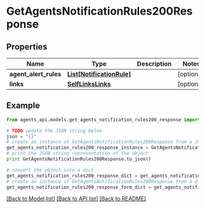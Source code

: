 # GetAgentsNotificationRules200Response


## Properties
Name | Type | Description | Notes
------------ | ------------- | ------------- | -------------
**agent_alert_rules** | [**List[NotificationRule]**](NotificationRule.md) |  | [optional] 
**links** | [**SelfLinksLinks**](SelfLinksLinks.md) |  | [optional] 

## Example

```python
from agents_api.models.get_agents_notification_rules200_response import GetAgentsNotificationRules200Response

# TODO update the JSON string below
json = "{}"
# create an instance of GetAgentsNotificationRules200Response from a JSON string
get_agents_notification_rules200_response_instance = GetAgentsNotificationRules200Response.from_json(json)
# print the JSON string representation of the object
print GetAgentsNotificationRules200Response.to_json()

# convert the object into a dict
get_agents_notification_rules200_response_dict = get_agents_notification_rules200_response_instance.to_dict()
# create an instance of GetAgentsNotificationRules200Response from a dict
get_agents_notification_rules200_response_form_dict = get_agents_notification_rules200_response.from_dict(get_agents_notification_rules200_response_dict)
```
[[Back to Model list]](../README.md#documentation-for-models) [[Back to API list]](../README.md#documentation-for-api-endpoints) [[Back to README]](../README.md)


